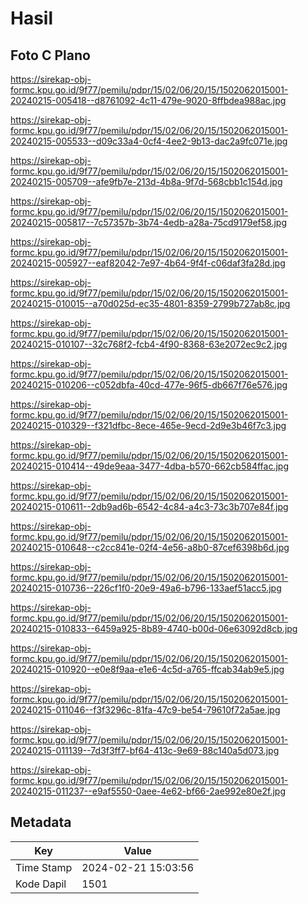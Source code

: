 # Hasil

## Foto C Plano

https://sirekap-obj-formc.kpu.go.id/9f77/pemilu/pdpr/15/02/06/20/15/1502062015001-20240215-005418--d8761092-4c11-479e-9020-8ffbdea988ac.jpg

https://sirekap-obj-formc.kpu.go.id/9f77/pemilu/pdpr/15/02/06/20/15/1502062015001-20240215-005533--d09c33a4-0cf4-4ee2-9b13-dac2a9fc071e.jpg

https://sirekap-obj-formc.kpu.go.id/9f77/pemilu/pdpr/15/02/06/20/15/1502062015001-20240215-005709--afe9fb7e-213d-4b8a-9f7d-568cbb1c154d.jpg

https://sirekap-obj-formc.kpu.go.id/9f77/pemilu/pdpr/15/02/06/20/15/1502062015001-20240215-005817--7c57357b-3b74-4edb-a28a-75cd9179ef58.jpg

https://sirekap-obj-formc.kpu.go.id/9f77/pemilu/pdpr/15/02/06/20/15/1502062015001-20240215-005927--eaf82042-7e97-4b64-9f4f-c06daf3fa28d.jpg

https://sirekap-obj-formc.kpu.go.id/9f77/pemilu/pdpr/15/02/06/20/15/1502062015001-20240215-010015--a70d025d-ec35-4801-8359-2799b727ab8c.jpg

https://sirekap-obj-formc.kpu.go.id/9f77/pemilu/pdpr/15/02/06/20/15/1502062015001-20240215-010107--32c768f2-fcb4-4f90-8368-63e2072ec9c2.jpg

https://sirekap-obj-formc.kpu.go.id/9f77/pemilu/pdpr/15/02/06/20/15/1502062015001-20240215-010206--c052dbfa-40cd-477e-96f5-db667f76e576.jpg

https://sirekap-obj-formc.kpu.go.id/9f77/pemilu/pdpr/15/02/06/20/15/1502062015001-20240215-010329--f321dfbc-8ece-465e-9ecd-2d9e3b46f7c3.jpg

https://sirekap-obj-formc.kpu.go.id/9f77/pemilu/pdpr/15/02/06/20/15/1502062015001-20240215-010414--49de9eaa-3477-4dba-b570-662cb584ffac.jpg

https://sirekap-obj-formc.kpu.go.id/9f77/pemilu/pdpr/15/02/06/20/15/1502062015001-20240215-010611--2db9ad6b-6542-4c84-a4c3-73c3b707e84f.jpg

https://sirekap-obj-formc.kpu.go.id/9f77/pemilu/pdpr/15/02/06/20/15/1502062015001-20240215-010648--c2cc841e-02f4-4e56-a8b0-87cef6398b6d.jpg

https://sirekap-obj-formc.kpu.go.id/9f77/pemilu/pdpr/15/02/06/20/15/1502062015001-20240215-010736--226cf1f0-20e9-49a6-b796-133aef51acc5.jpg

https://sirekap-obj-formc.kpu.go.id/9f77/pemilu/pdpr/15/02/06/20/15/1502062015001-20240215-010833--6459a925-8b89-4740-b00d-06e63092d8cb.jpg

https://sirekap-obj-formc.kpu.go.id/9f77/pemilu/pdpr/15/02/06/20/15/1502062015001-20240215-010920--e0e8f9aa-e1e6-4c5d-a765-ffcab34ab9e5.jpg

https://sirekap-obj-formc.kpu.go.id/9f77/pemilu/pdpr/15/02/06/20/15/1502062015001-20240215-011046--f3f3296c-81fa-47c9-be54-79610f72a5ae.jpg

https://sirekap-obj-formc.kpu.go.id/9f77/pemilu/pdpr/15/02/06/20/15/1502062015001-20240215-011139--7d3f3ff7-bf64-413c-9e69-88c140a5d073.jpg

https://sirekap-obj-formc.kpu.go.id/9f77/pemilu/pdpr/15/02/06/20/15/1502062015001-20240215-011237--e9af5550-0aee-4e62-bf66-2ae992e80e2f.jpg


## Metadata

| Key        | Value               |
| ---------- | ------------------- |
| Time Stamp | 2024-02-21 15:03:56 |
| Kode Dapil | 1501                |



